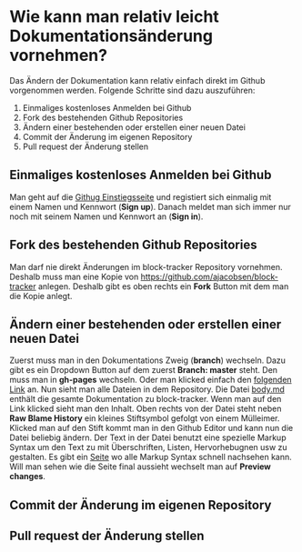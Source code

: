 # Wie kann man relativ leicht Dokumentationsänderung vornehmen?

Das Ändern der Dokumentation kann relativ einfach direkt im Github vorgenommen werden. Folgende Schritte sind dazu auszuführen:

1. Einmaliges kostenloses Anmelden bei Github
2. Fork des bestehenden Github Repositories
3. Ändern einer bestehenden oder erstellen einer neuen Datei
4. Commit der Änderung im eigenen Repository
5. Pull request der Änderung stellen

## Einmaliges kostenloses Anmelden bei Github
Man geht auf die [Githug Einstiegsseite](https://github.com) und registiert sich einmalig mit einem Namen und Kennwort (**Sign up**). Danach meldet man sich immer nur noch mit seinem Namen und Kennwort an (**Sign in**).

## Fork des bestehenden Github Repositories
Man darf nie direkt Änderungen im block-tracker Repository vornehmen. Deshalb muss man eine Kopie von https://github.com/ajacobsen/block-tracker anlegen. Deshalb gibt es oben rechts ein **Fork** Button mit dem man die Kopie anlegt.

## Ändern einer bestehenden oder erstellen einer neuen Datei
Zuerst muss man in den Dokumentations Zweig (**branch**) wechseln. Dazu gibt es ein Dropdown Button auf dem zuerst **Branch: master** steht. Den muss man in **gh-pages** wechseln. Oder man klicked einfach den [folgenden Link](https://github.com/ajacobsen/block-tracker/tree/gh-pages) an. Nun sieht man alle Dateien in dem Repository. Die Datei [body.md](https://github.com/ajacobsen/block-tracker/blob/gh-pages/body.md) enthält die gesamte Dokumentation zu block-tracker. Wenn man auf den Link klicked sieht man den Inhalt. Oben rechts von der Datei steht neben **Raw Blame History** ein kleines Stiftsymbol gefolgt von einem Mülleimer. Klicked man auf den Stift kommt man in den Github Editor und kann nun die Datei beliebig ändern. Der Text in der Datei benutzt eine spezielle Markup Syntax um den Text zu mit Überschriften, Listen, Hervorhebugnen usw zu gestalten. Es gibt ein [Seite](https://github.com/adam-p/markdown-here/wiki/Markdown-Cheatsheet) wo alle Markup Syntax schnell nachsehen kann. Will man sehen wie die Seite final aussieht wechselt man auf **Preview changes**. 

## Commit der Änderung im eigenen Repository
## Pull request der Änderung stellen
